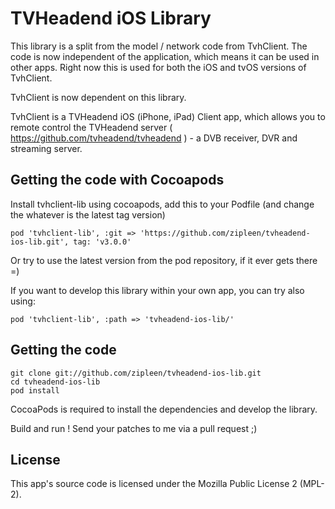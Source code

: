 TVHeadend iOS Library 
=======================

This library is a split from the model / network code from TvhClient. The code is now independent of the application, which means it can be used in other apps. Right now this is used for both the iOS and tvOS versions of TvhClient. 

TvhClient is now dependent on this library. 

TvhClient is a TVHeadend iOS (iPhone, iPad) Client app, which allows you to remote control the TVHeadend server  ( https://github.com/tvheadend/tvheadend ) - a DVB receiver, DVR and streaming server.

## Getting the code with Cocoapods

Install tvhclient-lib using cocoapods, add this to your Podfile (and change the whatever is the latest tag version)

    pod 'tvhclient-lib', :git => 'https://github.com/zipleen/tvheadend-ios-lib.git', tag: 'v3.0.0'

Or try to use the latest version from the pod repository, if it ever gets there =)

If you want to develop this library within your own app, you can try also using:
  
    pod 'tvhclient-lib', :path => 'tvheadend-ios-lib/'

## Getting the code

    git clone git://github.com/zipleen/tvheadend-ios-lib.git
    cd tvheadend-ios-lib
    pod install

CocoaPods is required to install the dependencies and develop the library. 

Build and run ! Send your patches to me via a pull request ;)

## License

This app's source code is licensed under the Mozilla Public License 2 (MPL-2). 


